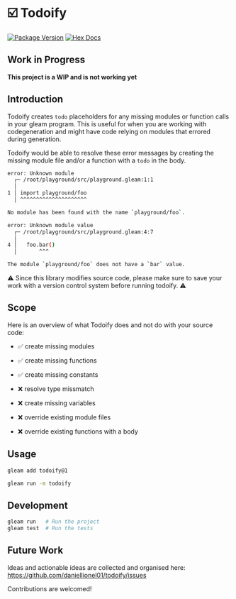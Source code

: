 # ☑️ Todoify

[![Package Version](https://img.shields.io/hexpm/v/todoify)](https://hex.pm/packages/todoify)
[![Hex Docs](https://img.shields.io/badge/hex-docs-ffaff3)](https://hexdocs.pm/todoify/)

## Work in Progress

**This project is a WIP and is not working yet**

## Introduction

Todoify creates `todo` placeholders for any missing modules or function calls in your gleam program. This is useful for when you are working with codegeneration and might have code relying on modules that errored during generation.

Todoify would be able to resolve these error messages by creating the missing module file and/or a function with a `todo` in
the body.
```sh
error: Unknown module
  ┌─ /root/playground/src/playground.gleam:1:1
  │
1 │ import playground/foo
  │ ^^^^^^^^^^^^^^^^^^^^^

No module has been found with the name `playground/foo`.
```

```sh
error: Unknown module value
  ┌─ /root/playground/src/playground.gleam:4:7
  │
4 │   foo.bar()
  │       ^^^

The module `playground/foo` does not have a `bar` value.
```


⚠️ Since this library modifies source code, please make sure to save your work with a
version control system before running todoify. ⚠️

## Scope

Here is an overview of what Todoify does and not do with your source code:

- ✅ create missing modules
- ✅ create missing functions
- ✅ create missing constants


- ❌ resolve type missmatch
- ❌ create missing variables
- ❌ override existing module files
- ❌ override existing functions with a body

## Usage

```sh
gleam add todoify@1
```

```sh
gleam run -m todoify
```

## Development

```sh
gleam run   # Run the project
gleam test  # Run the tests
```

## Future Work

Ideas and actionable ideas are collected and organised here: https://github.com/daniellionel01/todoify/issues

Contributions are welcomed!
